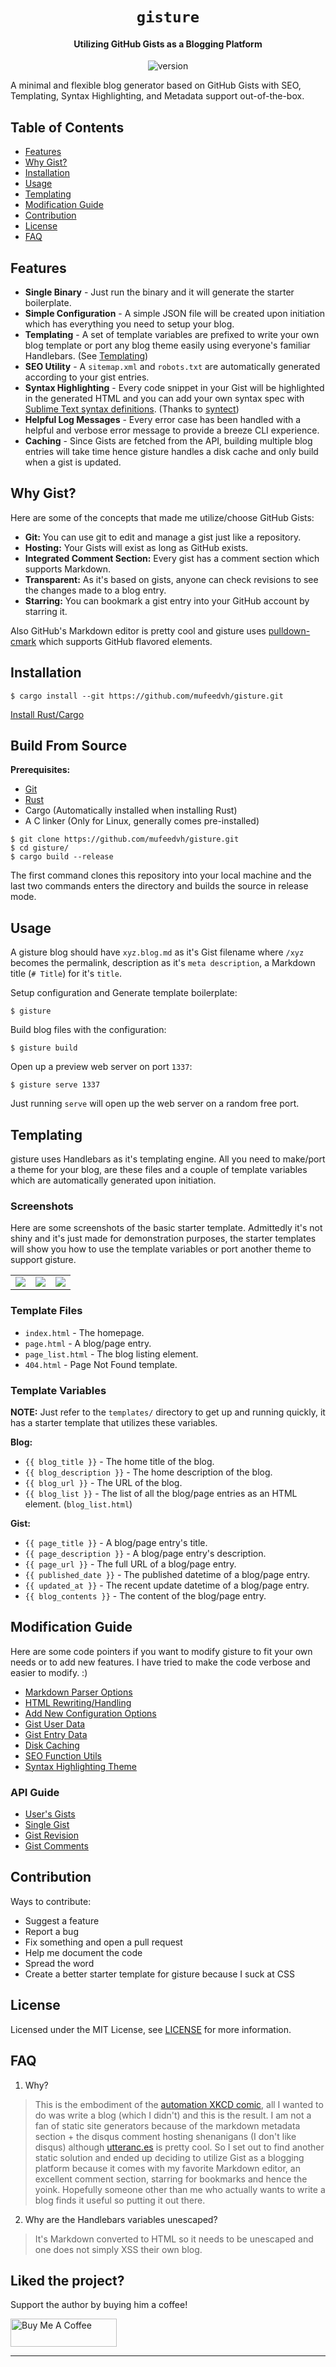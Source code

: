 <h1 align="center"><code>gisture</code></h1>
<h4 align="center">Utilizing GitHub Gists as a Blogging Platform</h4>
<p align="center">
	<img src="https://img.shields.io/badge/version-0.1.0-blue.svg" title="version" alt="version">
</p>

A minimal and flexible blog generator based on GitHub Gists with SEO, Templating, Syntax Highlighting, and Metadata support out-of-the-box.

## Table of Contents

- [Features](#features)
- [Why Gist?](#why-gist)
- [Installation](#installation)
- [Usage](#usage)
- [Templating](#templating)
- [Modification Guide](#modification-guide)
- [Contribution](#contribution)
- [License](#license)
- [FAQ](#faq)

## Features

- **Single Binary** - Just run the binary and it will generate the starter boilerplate.
- **Simple Configuration** - A simple JSON file will be created upon initiation which has everything you need to setup your blog.
- **Templating** - A set of template variables are prefixed to write your own blog template or port any blog theme easily using everyone's familiar Handlebars. (See [Templating](#templating))
- **SEO Utility** - A `sitemap.xml` and `robots.txt` are automatically generated according to your gist entries.
- **Syntax Highlighting** - Every code snippet in your Gist will be highlighted in the generated HTML and you can add your own syntax spec with [Sublime Text syntax definitions](http://www.sublimetext.com/docs/3/syntax.html#include-syntax). (Thanks to [syntect](https://github.com/trishume/syntect))
- **Helpful Log Messages** - Every error case has been handled with a helpful and verbose error message to provide a breeze CLI experience.
- **Caching** - Since Gists are fetched from the API, building multiple blog entries will take time hence gisture handles a disk cache and only build when a gist is updated.

## Why Gist?

Here are some of the concepts that made me utilize/choose GitHub Gists:

- **Git:** You can use git to edit and manage a gist just like a repository.
- **Hosting:** Your Gists will exist as long as GitHub exists.
- **Integrated Comment Section:** Every gist has a comment section which supports Markdown.
- **Transparent:** As it's based on gists, anyone can check revisions to see the changes made to a blog entry.
- **Starring:** You can bookmark a gist entry into your GitHub account by starring it.

Also GitHub's Markdown editor is pretty cool and gisture uses [pulldown-cmark](https://github.com/raphlinus/pulldown-cmark) which supports GitHub flavored elements.

## Installation

    $ cargo install --git https://github.com/mufeedvh/gisture.git
    
[Install Rust/Cargo](https://rust-lang.org/tools/install)

## Build From Source

**Prerequisites:**

* [Git](https://git-scm.org/downloads)
* [Rust](https://rust-lang.org/tools/install)
* Cargo (Automatically installed when installing Rust)
* A C linker (Only for Linux, generally comes pre-installed)

```
$ git clone https://github.com/mufeedvh/gisture.git
$ cd gisture/
$ cargo build --release
```

The first command clones this repository into your local machine and the last two commands enters the directory and builds the source in release mode.

## Usage

A gisture blog should have `xyz.blog.md` as it's Gist filename where `/xyz` becomes the permalink, description as it's `meta description`, a Markdown title (`# Title`) for it's `title`.

Setup configuration and Generate template boilerplate:

    $ gisture

Build blog files with the configuration:

    $ gisture build

Open up a preview web server on port `1337`:

    $ gisture serve 1337

Just running `serve` will open up the web server on a random free port.

## Templating

gisture uses Handlebars as it's templating engine. All you need to make/port a theme for your blog, are these files and a couple of template variables which are automatically generated upon initiation.

### Screenshots

Here are some screenshots of the basic starter template. Admittedly it's not shiny and it's just made for demonstration purposes, the starter templates will show you how to use the template variables or port another theme to support gisture.

<table>
  <tr>
    <td><img src="https://user-images.githubusercontent.com/26198477/139580092-759947a6-d3f1-4f05-843b-fa7a7a6fa190.png"></td>
    <td><img src="https://user-images.githubusercontent.com/26198477/139580109-128ab3b2-18dd-4106-92b5-b5d4ec5d9631.png"></td>
    <td><img src="https://user-images.githubusercontent.com/26198477/139580104-37b8e494-b32e-4112-bfda-1d78cc978c0d.png"></td>
   </tr>
</table>

### Template Files

- `index.html` - The homepage.
- `page.html` - A blog/page entry.
- `page_list.html` - The blog listing element.
- `404.html` - Page Not Found template.

### Template Variables

**NOTE:** Just refer to the `templates/` directory to get up and running quickly, it has a starter template that utilizes these variables.

**Blog:**

- `{{ blog_title }}` - The home title of the blog.
- `{{ blog_description }}` - The home description of the blog.
- `{{ blog_url }}` - The URL of the blog.
- `{{ blog_list }}` - The list of all the blog/page entries as an HTML element. (`blog_list.html`)

**Gist:**

- `{{ page_title }}` - A blog/page entry's title.
- `{{ page_description }}` - A blog/page entry's description.
- `{{ page_url }}` - The full URL of a blog/page entry.
- `{{ published_date }}` - The published datetime of a blog/page entry.
- `{{ updated_at }}` - The recent update datetime of a blog/page entry.
- `{{ blog_contents }}` - The content of the blog/page entry.

## Modification Guide

Here are some code pointers if you want to modify gisture to fit your own needs or to add new features. I have tried to make the code verbose and easier to modify. :)

- [Markdown Parser Options](https://github.com/mufeedvh/gisture/blob/master/src/parsers.rs#L115-L123)
- [HTML Rewriting/Handling](https://github.com/mufeedvh/gisture/blob/master/src/parsers.rs#L49-L90)
- [Add New Configuration Options](https://github.com/mufeedvh/gisture/blob/master/src/config.rs#L11-L36)
- [Gist User Data](https://github.com/mufeedvh/gisture/blob/master/src/gist.rs#L14-L22)
- [Gist Entry Data](https://github.com/mufeedvh/gisture/blob/master/src/gist.rs#L149-L156)
- [Disk Caching](https://github.com/mufeedvh/gisture/blob/master/src/cache.rs#L6-L35)
- [SEO Function Utils](https://github.com/mufeedvh/gisture/blob/master/src/metadata.rs#L21-L24)
- [Syntax Highlighting Theme](https://github.com/mufeedvh/gisture/blob/master/src/parsers.rs#L45)

### API Guide

- [User's Gists](https://docs.github.com/en/rest/reference/gists#list-gists-for-a-user)
- [Single Gist](https://docs.github.com/en/rest/reference/gists#get-a-gist)
- [Gist Revision](https://docs.github.com/en/rest/reference/gists#get-a-gist-revision)
- [Gist Comments](https://docs.github.com/en/rest/reference/gists#list-gist-comments)

## Contribution

Ways to contribute:

- Suggest a feature
- Report a bug
- Fix something and open a pull request
- Help me document the code
- Spread the word
- Create a better starter template for gisture because I suck at CSS

## License
Licensed under the MIT License, see <a href="https://github.com/mufeedvh/gisture/blob/master/LICENSE">LICENSE</a> for more information.

## FAQ

1. Why?

> This is the embodiment of the [automation XKCD comic](https://xkcd.com/1319/), all I wanted to do was write a blog (which I didn't) and this is the result. I am not a fan of static site generators because of the markdown metadata section + the disqus comment hosting shenanigans (I don't like disqus) although [utteranc.es](https://utteranc.es/) is pretty cool. So I set out to find another static solution and ended up deciding to utilize Gist as a blogging platform because it comes with my favorite Markdown editor, an excellent comment section, starring for bookmarks and hence the yoink. Hopefully someone other than me who actually wants to write a blog finds it useful so putting it out there.

2. Why are the Handlebars variables unescaped?

> It's Markdown converted to HTML so it needs to be unescaped and one does not simply XSS their own blog.

## Liked the project?

Support the author by buying him a coffee!

<a href="https://www.buymeacoffee.com/mufeedvh" target="_blank"><img src="https://cdn.buymeacoffee.com/buttons/default-orange.png" alt="Buy Me A Coffee" height="45" width="170"></a>

---
